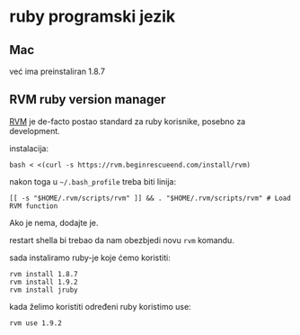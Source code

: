 # ruby programski jezik


## Mac

već ima preinstaliran 1.8.7


## RVM ruby version manager

[RVM](https://rvm.beginrescueend.com/) je de-facto postao standard za ruby korisnike, posebno za development.

instalacija:

```
bash < <(curl -s https://rvm.beginrescueend.com/install/rvm)
```

nakon toga u `~/.bash_profile` treba biti linija:

```
[[ -s "$HOME/.rvm/scripts/rvm" ]] && . "$HOME/.rvm/scripts/rvm" # Load RVM function
```

Ako je nema, dodajte je.

restart shella bi trebao da nam obezbjedi novu ```rvm``` komandu.

sada instaliramo ruby-je koje ćemo koristiti:

```
rvm install 1.8.7
rvm install 1.9.2
rvm install jruby
```

kada želimo koristiti određeni ruby koristimo use:
```
rvm use 1.9.2
```



